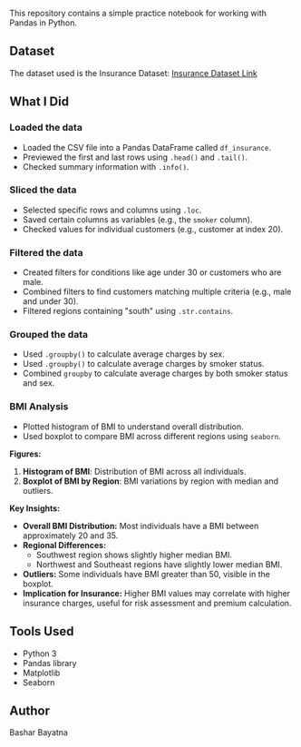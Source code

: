 
This repository contains a simple practice notebook for working with Pandas in Python.

## Dataset
The dataset used is the Insurance Dataset: [Insurance Dataset Link](https://drive.google.com/file/d/1-7mcBguuzAV7JWVu2XCpgAO-fO6X2cl0/view)

## What I Did

### Loaded the data
- Loaded the CSV file into a Pandas DataFrame called `df_insurance`.  
- Previewed the first and last rows using `.head()` and `.tail()`.  
- Checked summary information with `.info()`.  

### Sliced the data
- Selected specific rows and columns using `.loc`.  
- Saved certain columns as variables (e.g., the `smoker` column).  
- Checked values for individual customers (e.g., customer at index 20).  

### Filtered the data
- Created filters for conditions like age under 30 or customers who are male.  
- Combined filters to find customers matching multiple criteria (e.g., male and under 30).  
- Filtered regions containing "south" using `.str.contains`.  

### Grouped the data
- Used `.groupby()` to calculate average charges by sex.  
- Used `.groupby()` to calculate average charges by smoker status.  
- Combined `groupby` to calculate average charges by both smoker status and sex.  

### BMI Analysis
- Plotted histogram of BMI to understand overall distribution.  
- Used boxplot to compare BMI across different regions using `seaborn`.  

**Figures:**
1. **Histogram of BMI**: Distribution of BMI across all individuals.  
2. **Boxplot of BMI by Region**: BMI variations by region with median and outliers.

**Key Insights:**
- **Overall BMI Distribution:** Most individuals have a BMI between approximately 20 and 35.  
- **Regional Differences:**  
  - Southwest region shows slightly higher median BMI.  
  - Northwest and Southeast regions have slightly lower median BMI.  
- **Outliers:** Some individuals have BMI greater than 50, visible in the boxplot.  
- **Implication for Insurance:** Higher BMI values may correlate with higher insurance charges, useful for risk assessment and premium calculation.

## Tools Used
- Python 3  
- Pandas library  
- Matplotlib  
- Seaborn  

## Author
Bashar Bayatna

